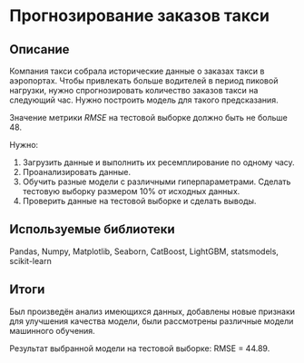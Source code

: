 #  Прогнозирование заказов такси

## Описание
Компания такси собрала исторические данные о заказах такси в аэропортах. Чтобы привлекать больше водителей в период пиковой нагрузки, нужно спрогнозировать количество заказов такси на следующий час. Нужно построить модель для такого предсказания.

Значение метрики *RMSE* на тестовой выборке должно быть не больше 48.

Нужно:

1. Загрузить данные и выполнить их ресемплирование по одному часу.
2. Проанализировать данные.
3. Обучить разные модели с различными гиперпараметрами. Сделать тестовую выборку размером 10% от исходных данных.
4. Проверить данные на тестовой выборке и сделать выводы.

## Используемые библиотеки
Pandas, Numpy, Matplotlib, Seaborn, CatBoost, LightGBM, statsmodels, scikit-learn

## Итоги
Был произведён анализ имеющихся данных, добавлены новые признаки для улучшения качества модели, были рассмотрены различные модели машинного обучения.

Результат выбранной модели на тестовой выборке: RMSE = 44.89.
